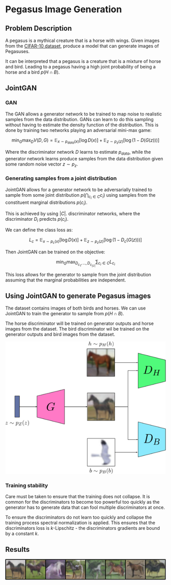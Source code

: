 # Pegasus Image Generation

## Problem Description

A pegasus is a mythical creature that is a horse with wings. Given images from the [CIFAR-10 dataset](https://www.cs.toronto.edu/~kriz/cifar.html), produce a model that can generate images of Pegasuses.

It can be interpreted that a pegasus is a creature that is a mixture of horse and bird. Leading to a pegasus having a high joint probability of being a horse and a bird $p(H \cap B)$.

## JointGAN

### GAN
The GAN allows a generator network to be trained to map noise to realistic samples from the data distribution. GANs can learn to do this sampling without having to estimate the density function of the distribution. This is done by training two networks playing an adversarial mini-max game:

$$\min_G \max_D V(D,G) =\mathbb{E}_{x\sim p_{data}(x)}[\log D(x)]+\mathbb{E}_{z\sim p_z(z)}[\log(1-D(G(z)))]$$

Where the discriminator network $D$ learns to estimate $p_{data}$, while the generator network learns produce samples from the data distribution given some random noise vector $z\sim p_{z}$.


### Generating samples from a joint distribution

JointGAN allows for a generator network to be adversarially trained to sample from some joint distribution $p\left(\bigcap_{c_i\in C}c_i\right)$ using samples from the constituent marginal distributions $p\left(c_i\right)$.

This is achieved by using $|C|$. discriminator networks, where the discriminator $D_i$ predicts $p\left(c_i\right)$.

We can define the class loss as:

$$L_c = \mathbb{E}_{x\sim p_{c}(x)}[\log D(x)]+\mathbb{E}_{z\sim p_z(z)}[\log(1-D_c(G(z)))]$$

Then JointGAN can be trained on the objective:

$$\min_G \max_{D_{c_1},...,D_{c_{|C|}}} \sum_{c_i\in C}L_{c_i}$$

This loss allows for the generator to sample from the joint distribution assuming that the marginal probabilities are independent.

## Using JointGAN to generate Pegasus images

The dataset contains images of both birds and horses. We can use JointGAN to train the generator to sample from $p(H \cap B)$.

The horse discriminator will be trained on generator outputs and horse images from the dataset. The bird discriminator wil be trained on the generator outputs and bird images from the dataset.

![Architecture diagram](./img/architecture.png)

### Training stability

Care must be taken to ensure that the training does not collapse. It is common for the discriminators to become too powerful too quickly as the generator has to generate data that can fool multiple discriminators at once.

To ensure the discriminators do not learn too quickly and collapse the training process spectral normalization is applied. This ensures that the discriminators loss is $k$-Lipschitz - the discriminators gradients are bound by a constant $k$.

## Results
![Sample images](./img/sample_images.png)

